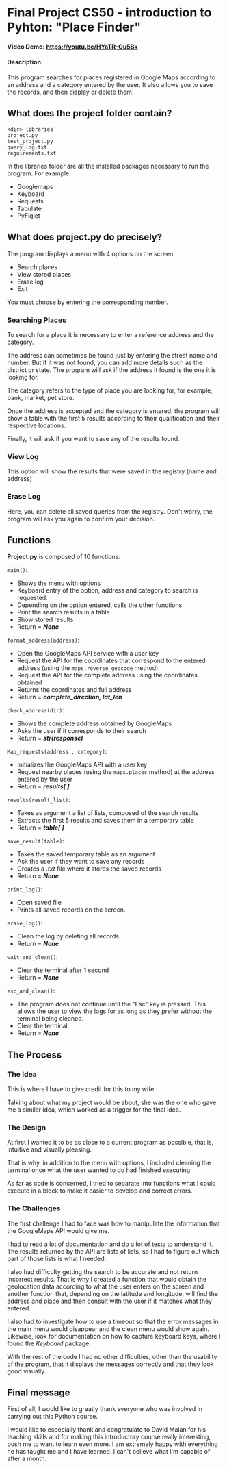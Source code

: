 # Final Project CS50 - introduction to Pyhton:  "Place Finder"
#### Video Demo:  <https://youtu.be/HYaTR-Gu5Bk>
#### Description:
This program searches for places registered in Google Maps according to an address and a category entered by the user. It also allows you to save the records, and then display or delete them.

## What does the project folder contain?
    <dir> libraries
    project.py
    test_project.py
    query_log.txt
    reguirements.txt

In the libraries folder are all the installed packages necessary to run the program. 
For example: 
* Googlemaps
* Keyboard
* Requests
* Tabulate
* PyFiglet

## What does project.py do precisely?
The program displays a menu with 4 options on the screen. 
* Search places 
* View stored places 
* Erase log 
* Exit
  
You must choose by entering the corresponding number.

### Searching Places

To search for a place it is necessary to enter a reference address and the category.

The address can sometimes be found just by entering the street name and number. But if it was not found, you can add more details such as the district or state. The program will ask if the address it found is the one it is looking for.

The category refers to the type of place you are looking for, for example, bank, market, pet store.

Once the address is accepted and the category is entered, the program will show a table with the first 5 results according to their qualification and their respective locations.

Finally, it will ask if you want to save any of the results found.

### View Log

This option will show the results that were saved in the registry (name and address)

### Erase Log

Here, you can delete all saved queries from the registry. Don't worry, the program will ask you again to confirm your decision.


## Functions

**Project.py** is composed of 10 functions:

``main()``:
* Shows the menu with options
* Keyboard entry of the option, address and category to search is requested.
* Depending on the option entered, calls the other functions
* Print the search results in a table
* Show stored results
* Return = *__None__*

``format_address(address)``:
* Open the GoogleMaps API service with a user key
* Request the API for the coordinates that correspond to the entered address (using the `maps.reverse_geocode` method). 
* Request the API for the complete address using the coordinates obtained
* Returns the coordinates and full address
* Return = *__complete_direction, lat_len__*

``check_address(dir)``:
* Shows the complete address obtained by GoogleMaps
* Asks the user if it corresponds to their search
* Return = *__str(response)__*


``Map_requests(address , category)``:
* Initializes the GoogleMaps API with a user key
* Request nearby places (using the `maps.places` method) at the address entered by the user
* Return = *__results[ ]__*

`results(result_list)`:
* Takes as argument a list of lists, composed of the search results
* Extracts the first 5 results and saves them in a temporary table
* Return = *__table[ ]__*

`save_result(table)`:
* Takes the saved temporary table as an argument
* Ask the user if they want to save any records
* Creates a *.txt* file where it stores the saved records
* Return = *__None__*

`print_log()`:
* Open saved file
* Prints all saved records on the screen.

`erase_log()`:
* Clean the log by deleting all records.
* Return = *__None__*


`wait_and_clean()`:
* Clear the terminal after 1 second
* Return = *__None__*
  
`esc_and_clean()`:
* The program does not continue until the "Esc" key is pressed. This allows the user to view the logs for as long as they prefer without the terminal being cleaned.
* Clear the terminal
* Return = *__None__*


## The Process

### The Idea

This is where I have to give credit for this to my wife. 

Talking about what my project would be about, she was the one who gave me a similar idea, which worked as a trigger for the final idea.

### The Design

At first I wanted it to be as close to a current program as possible, that is, intuitive and visually pleasing.

That is why, in addition to the menu with options, I included cleaning the terminal once what the user wanted to do had finished executing.

As far as code is concerned, I tried to separate into functions what I could execute in a block to make it easier to develop and correct errors.

### The Challenges

The first challenge I had to face was how to manipulate the information that the GoogleMaps API would give me.

I had to read a lot of documentation and do a lot of tests to understand it. The results returned by the API are lists of lists, so I had to figure out which part of those lists is what I needed.

I also had difficulty getting the search to be accurate and not return incorrect results. That is why I created a function that would obtain the geolocation data according to what the user enters on the screen and another function that, depending on the latitude and longitude, will find the address and place and then consult with the user if it matches what they entered.

I also had to investigate how to use a timeout so that the error messages in the main menu would disappear and the clean menu would show again. Likewise, look for documentation on how to capture keyboard keys, where I found the *Keyboard* package.

With the rest of the code I had no other difficulties, other than the usability of the program, that it displays the messages correctly and that they look good visually.

## Final message

First of all, I would like to greatly thank everyone who was involved in carrying out this Python course.

I would like to especially thank and congratulate to David Malan for his teaching skills and for making this introductory course really interesting, push me to want to learn even more.
I am extremely happy with everything he has taught me and I have learned. I can't believe what I'm capable of after a month.